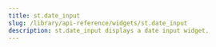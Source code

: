 ```yaml
---
title: st.date_input
slug: /library/api-reference/widgets/st.date_input
description: st.date_input displays a date input widget.
---
```


<Autofunction function="streamlit.date_input" />
